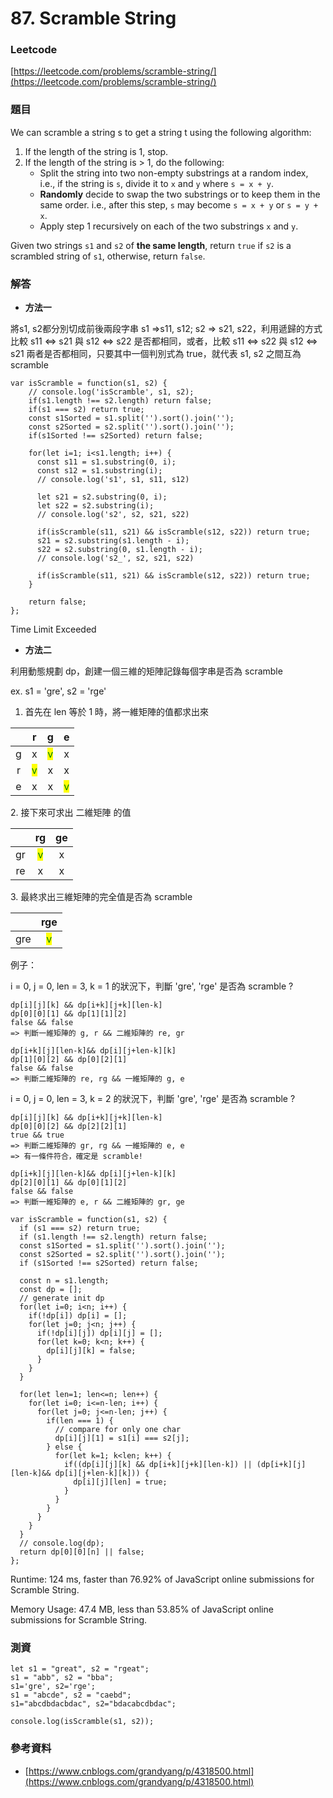 # 87. Scramble String

### Leetcode

[https://leetcode.com/problems/scramble-string/](https://leetcode.com/problems/scramble-string/)

### 題目

We can scramble a string s to get a string t using the following algorithm:

1. If the length of the string is 1, stop.
2. If the length of the string is > 1, do the following:
   * Split the string into two non-empty substrings at a random index, i.e., if the string is `s`, divide it to `x` and `y` where `s = x + y`.
   * **Randomly** decide to swap the two substrings or to keep them in the same order. i.e., after this step, `s` may become `s = x + y` or `s = y + x`.
   * Apply step 1 recursively on each of the two substrings `x` and `y`.

Given two strings `s1` and `s2` of **the same length**, return `true` if `s2` is a scrambled string of `s1`, otherwise, return `false`.

### 解答 <a href="#ti-jie" id="ti-jie"></a>

* **方法一**

將s1, s2都分別切成前後兩段字串 s1 =>s11, s12; s2 => s21, s22，利用遞歸的方式比較 s11 <=> s21 與 s12 <=> s22 是否都相同，或者，比較 s11 <=> s22 與 s12 <=> s21 兩者是否都相同，只要其中一個判別式為 true，就代表 s1, s2 之間互為 scramble

```
var isScramble = function(s1, s2) {
    // console.log('isScramble', s1, s2);
    if(s1.length !== s2.length) return false;
    if(s1 === s2) return true;
    const s1Sorted = s1.split('').sort().join('');
    const s2Sorted = s2.split('').sort().join('');
    if(s1Sorted !== s2Sorted) return false;

    for(let i=1; i<s1.length; i++) {
      const s11 = s1.substring(0, i);
      const s12 = s1.substring(i);
      // console.log('s1', s1, s11, s12)

      let s21 = s2.substring(0, i);
      let s22 = s2.substring(i);
      // console.log('s2', s2, s21, s22)

      if(isScramble(s11, s21) && isScramble(s12, s22)) return true;
      s21 = s2.substring(s1.length - i);
      s22 = s2.substring(0, s1.length - i);
      // console.log('s2_', s2, s21, s22)

      if(isScramble(s11, s21) && isScramble(s12, s22)) return true;
    }

    return false;
};
```

Time Limit Exceeded

* **方法二**

利用動態規劃 dp，創建一個三維的矩陣記錄每個字串是否為 scramble

ex. s1 = 'gre', s2 = 'rge'

1. 首先在 len 等於 1 時，將一維矩陣的值都求出來

|     |                  r                  |                  g                  |                  e                  |
| :-: | :---------------------------------: | :---------------------------------: | :---------------------------------: |
|  g  |                  x                  | <mark style="color:green;">v</mark> |                  x                  |
|  r  | <mark style="color:green;">v</mark> |                  x                  |                  x                  |
|  e  |                  x                  |                  x                  | <mark style="color:green;">v</mark> |

&#x20; 2\. 接下來可求出 二維矩陣 的值

|     |                  rg                 |  ge |
| :-: | :---------------------------------: | :-: |
|  gr | <mark style="color:green;">v</mark> |  x  |
|  re |                  x                  |  x  |

&#x20; 3\. 最終求出三維矩陣的完全值是否為 scramble

|     |                 rge                 |
| :-: | :---------------------------------: |
| gre | <mark style="color:green;">v</mark> |

例子：

i = 0, j = 0, len = 3, k = 1 的狀況下，判斷 'gre', 'rge' 是否為 scramble ?

```
dp[i][j][k] && dp[i+k][j+k][len-k]
dp[0][0][1] && dp[1][1][2]
false && false
=> 判斷一維矩陣的 g, r && 二維矩陣的 re, gr
```

```
dp[i+k][j][len-k]&& dp[i][j+len-k][k]
dp[1][0][2] && dp[0][2][1]
false && false
=> 判斷二維矩陣的 re, rg && 一維矩陣的 g, e
```

i = 0, j = 0, len = 3, k = 2 的狀況下，判斷 'gre', 'rge' 是否為 scramble ?

```
dp[i][j][k] && dp[i+k][j+k][len-k]
dp[0][0][2] && dp[2][2][1]
true && true
=> 判斷二維矩陣的 gr, rg && 一維矩陣的 e, e
=> 有一條件符合，確定是 scramble!
```

```
dp[i+k][j][len-k]&& dp[i][j+len-k][k]
dp[2][0][1] && dp[0][1][2]
false && false
=> 判斷一維矩陣的 e, r && 二維矩陣的 gr, ge
```

```
var isScramble = function(s1, s2) {
  if (s1 === s2) return true;
  if (s1.length !== s2.length) return false;
  const s1Sorted = s1.split('').sort().join('');
  const s2Sorted = s2.split('').sort().join('');
  if (s1Sorted !== s2Sorted) return false;

  const n = s1.length;
  const dp = [];
  // generate init dp
  for(let i=0; i<n; i++) {
    if(!dp[i]) dp[i] = [];
    for(let j=0; j<n; j++) {
      if(!dp[i][j]) dp[i][j] = [];
      for(let k=0; k<n; k++) {
        dp[i][j][k] = false;
      }
    }
  }

  for(let len=1; len<=n; len++) {
    for(let i=0; i<=n-len; i++) {
      for(let j=0; j<=n-len; j++) {
        if(len === 1) {
          // compare for only one char
          dp[i][j][1] = s1[i] === s2[j]; 
        } else {
          for(let k=1; k<len; k++) {
            if((dp[i][j][k] && dp[i+k][j+k][len-k]) || (dp[i+k][j][len-k]&& dp[i][j+len-k][k])) {
              dp[i][j][len] = true;
            }
          }
        }
      }
    }
  }
  // console.log(dp);
  return dp[0][0][n] || false;
};
```

Runtime: 124 ms, faster than 76.92% of JavaScript online submissions for Scramble String.

Memory Usage: 47.4 MB, less than 53.85% of JavaScript online submissions for Scramble String.

### 測資

```
let s1 = "great", s2 = "rgeat";
s1 = "abb", s2 = "bba";
s1='gre', s2='rge';
s1 = "abcde", s2 = "caebd";
s1="abcdbdacbdac", s2="bdacabcdbdac";

console.log(isScramble(s1, s2));
```

### 參考資料

* [https://www.cnblogs.com/grandyang/p/4318500.html](https://www.cnblogs.com/grandyang/p/4318500.html)
